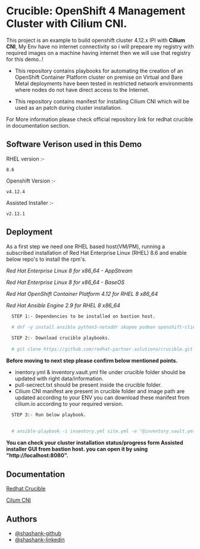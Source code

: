 # Crucible: OpenShift 4 Management Cluster with Cilium CNI.
This project is an example to build openshift cluster 4.12.x IPI with **Cilium CNI**, My Env have no internet connectivity so i will prepeare my registry with required images on a machine having internet then we will use that registry for this demo..!

* This repository contains playbooks for automating the creation of an OpenShift Container Platform cluster on premise on Virtual and Bare Metal deployments have been tested in restricted network environments where nodes do not have direct access to the Internet.

* This repository contains manifest for installing Cilium CNI which will be used as an patch during cluster installation.

For More information please check official repository link for redhat crucible in documentation section.


## Software Verison used in this Demo

RHEL version :-

`8.6`

Openshift Version :-

`v4.12.4`

Assisted Installer :-

`v2.12.1`


## Deployment

As a first step we need one RHEL based host(VM/PM), running a subscribed installation of Red Hat Enterprise Linux (RHEL) 8.6 and enable below repo's to install the rpm's.

_Red Hat Enterprise Linux 8 for x86_64 - AppStream_

_Red Hat Enterprise Linux 8 for x86_64 - BaseOS_

_Red Hat OpenShift Container Platform 4.12 for RHEL 8 x86_64_

_Red Hat Ansible Engine 2.9 for RHEL 8 x86_64_

```bash
  STEP 1:- Dependencies to be installed on bastion host.
  
  # dnf -y install ansible python3-netaddr skopeo podman openshift-clients ipmitool python3-pyghmi python3-jmespath git
```
```bash
  STEP 2:- Download crucible playbooks.
  
  # git clone https://github.com/redhat-partner-solutions/crucible.git
```
**Before moving to next step please confirm below mentioned points.**

* inentory.yml & inventory.vault.yml file under crucible folder should be updated with right data/information.
* pull-secrect.txt should be present inside the crucible folder.
* Cilium CNI manifest are present in crucible folder and image path are updated according to your ENV you can download these manifest from cilium.io according to your required version.

```bash
  STEP 3:- Run below playbook.
  
  
  # ansible-playbook -i inventory.yml site.yml -e "@inventory.vault.yml" 
```
**You can check your cluster installation status/progress form Assisted installer GUI from bastion host. you can open it by using "http://localhost:8080".**
## Documentation

[Redhat Crucible ](https://github.com/redhat-partner-solutions/crucible)

[Cilum CNI](https://docs.cilium.io/en/stable/)


## Authors

- [@shashank-github](https://github.com/shashank-6777)
- [@shashank-linkedin](https://linkedin.com/in/shashank-sharma-137002124)

